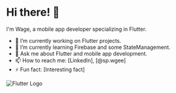 # Hi there! 👋

I'm Wage, a mobile app developer specializing in Flutter.

- 🔭 I’m currently working on Flutter projects.
- 🌱 I’m currently learning Firebase and some StateManagement.
- 💬 Ask me about Flutter and mobile app development.
- 📫 How to reach me: [LinkedIn], [@sp.wgee]
- ⚡ Fun fact: [Interesting fact]

![Flutter Logo](https://example.com/path-to-your-image.png)
